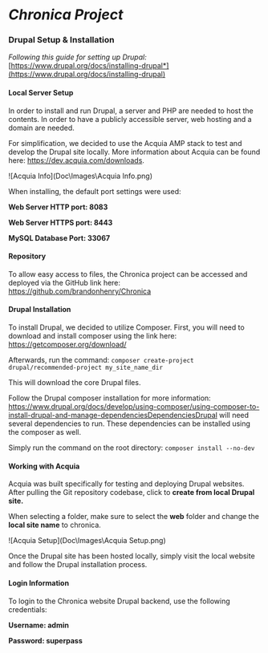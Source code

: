# *Chronica Project*

### Drupal Setup & Installation

*Following this guide for setting up Drupal:* [https://www.drupal.org/docs/installing-drupal*](https://www.drupal.org/docs/installing-drupal) 



#### Local Server Setup

In order to install and run Drupal, a server and PHP are needed to host the contents. In order to have a publicly accessible server, web hosting and a domain are needed. 



For simplification, we decided to use the Acquia AMP stack to test and develop the Drupal site locally. More information about Acquia can be found here: https://dev.acquia.com/downloads.



![Acquia Info](Doc\Images\Acquia Info.png)



When installing, the default port settings were used:

**Web Server HTTP port: 8083**

**Web Server HTTPS port: 8443**

**MySQL Database Port: 33067**



#### Repository

To allow easy access to files, the Chronica project can be accessed and deployed via the GitHub link here: https://github.com/brandonhenry/Chronica



#### Drupal Installation

To install Drupal, we decided to utilize Composer. First, you will need to download and install composer using the link here: https://getcomposer.org/download/



Afterwards, run the command: `composer create-project drupal/recommended-project my_site_name_dir`



This will download the core Drupal files. 



Follow the Drupal composer installation for more information: https://www.drupal.org/docs/develop/using-composer/using-composer-to-install-drupal-and-manage-dependenciesDependenciesDrupal will need several dependencies to run. These dependencies can be installed using the composer as well. 



Simply run the command on the root directory: `composer install --no-dev`



#### Working with Acquia 

Acquia was built specifically for testing and deploying Drupal websites. After pulling the Git repository codebase, click to **create from local Drupal site.**

When selecting a folder, make sure to select the **web** folder and change the **local site name** to chronica.



![Acquia Setup](Doc\Images\Acquia Setup.png)

Once the Drupal site has been hosted locally, simply visit the local website and follow the Drupal installation process.



#### Login Information

To login to the Chronica website Drupal backend, use the following credentials:



**Username: admin**

**Password: superpass**